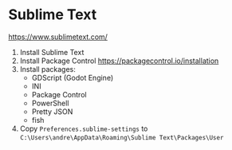 # Sublime Text

https://www.sublimetext.com/

1. Install Sublime Text
2. Install Package Control https://packagecontrol.io/installation
3. Install packages:
    - GDScript (Godot Engine)
    - INI
    - Package Control
    - PowerShell
    - Pretty JSON
    - fish
4. Copy `Preferences.sublime-settings` to `C:\Users\andre\AppData\Roaming\Sublime Text\Packages\User`
